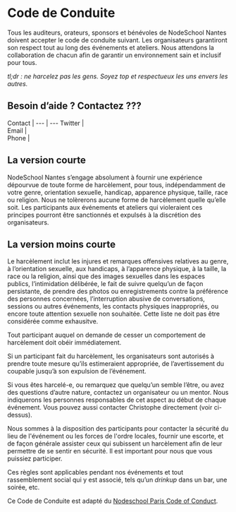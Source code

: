 # Code de Conduite

Tous les auditeurs, orateurs, sponsors et bénévoles de NodeSchool Nantes doivent accepter le code de conduite suivant. Les organisateurs garantiront son respect tout au long des événements et ateliers. Nous attendons la collaboration de chacun afin de garantir un environnement sain et inclusif pour tous.

*tl;dr : ne harcelez pas les gens. Soyez top et respectueux les uns envers les autres.*

## Besoin d’aide ? Contactez ???

Contact |
--- | ---
Twitter |  
Email |  
Phone |  

## La version courte

NodeSchool Nantes s’engage absolument à fournir une expérience dépourvue de toute forme de harcèlement, pour tous, indépendamment de votre genre, orientation sexuelle, handicap, apparence physique, taille, race ou religion. Nous ne tolèrerons aucune forme de harcèlement quelle qu’elle soit. Les participants aux événements et ateliers qui violeraient ces principes pourront être sanctionnés et expulsés à la discrétion des organisateurs.

## La version moins courte

Le harcèlement inclut les injures et remarques offensives relatives au genre, à l’orientation sexuelle, aux handicaps, à l’apparence physique, à la taille, la race ou la religion, ainsi que des images sexuelles dans les espaces publics, l’intimidation délibérée, le fait de suivre quelqu’un de façon persistante, de prendre des photos ou enregistrements contre la préférence des personnes concernées, l’interruption abusive de conversations, sessions ou autres événements, les contacts physiques inappropriés, ou encore toute attention sexuelle non souhaitée. Cette liste ne doit pas être considérée comme exhausitve.

Tout participant auquel on demande de cesser un comportement de harcèlement doit obéir immédiatement.

Si un participant fait du harcèlement, les organisateurs sont autorisés à prendre toute mesure qu’ils estimeraient appropriée, de l’avertissement du coupable jusqu’à son expulsion de l’événement.

Si vous êtes harcelé-e, ou remarquez que quelqu’un semble l’être, ou avez des questions d’autre nature, contactez un organisateur ou un mentor. Nous indiquerons les personnes responsables de cet aspect au début de chaque événement.  Vous pouvez aussi contacter Christophe directement (voir ci-dessus).

Nous sommes à la disposition des participants pour contacter la sécurité du lieu de l'événement ou les forces de l'ordre locales, fournir une escorte, et de façon générale assister ceux qui subissent un harcèlement afin de leur permettre de se sentir en sécurité. Il est important pour nous que vous puissiez participer.

Ces règles sont applicables pendant nos événements et tout rassemblement social qui y est associé, tels qu’un *drinkup* dans un bar, une soirée, etc.

Ce Code de Conduite est adapté du [Nodeschool Paris Code of Conduct](https://github.com/nodeschool/paris/blob/master/codeofconduct.md).

